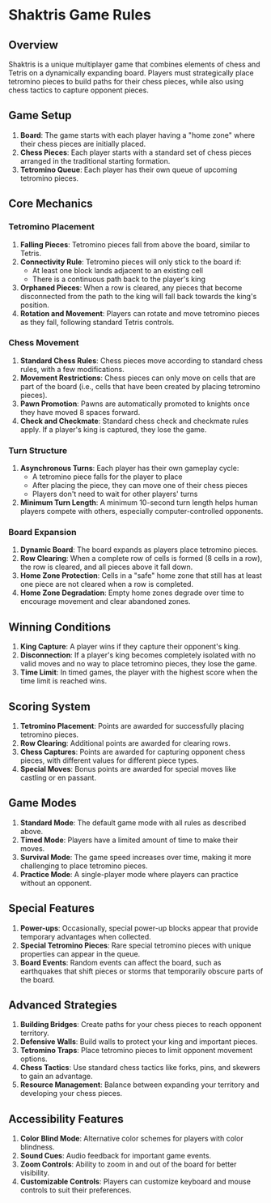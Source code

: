 # Shaktris Game Rules

## Overview

Shaktris is a unique multiplayer game that combines elements of chess and Tetris on a dynamically expanding board. Players must strategically place tetromino pieces to build paths for their chess pieces, while also using chess tactics to capture opponent pieces.

## Game Setup

1. **Board**: The game starts with each player having a "home zone" where their chess pieces are initially placed.
2. **Chess Pieces**: Each player starts with a standard set of chess pieces arranged in the traditional starting formation.
3. **Tetromino Queue**: Each player has their own queue of upcoming tetromino pieces.

## Core Mechanics

### Tetromino Placement

1. **Falling Pieces**: Tetromino pieces fall from above the board, similar to Tetris.
2. **Connectivity Rule**: Tetromino pieces will only stick to the board if:
   - At least one block lands adjacent to an existing cell
   - There is a continuous path back to the player's king
3. **Orphaned Pieces**: When a row is cleared, any pieces that become disconnected from the path to the king will fall back towards the king's position.
4. **Rotation and Movement**: Players can rotate and move tetromino pieces as they fall, following standard Tetris controls.

### Chess Movement

1. **Standard Chess Rules**: Chess pieces move according to standard chess rules, with a few modifications.
2. **Movement Restrictions**: Chess pieces can only move on cells that are part of the board (i.e., cells that have been created by placing tetromino pieces).
3. **Pawn Promotion**: Pawns are automatically promoted to knights once they have moved 8 spaces forward.
4. **Check and Checkmate**: Standard chess check and checkmate rules apply. If a player's king is captured, they lose the game.

### Turn Structure

1. **Asynchronous Turns**: Each player has their own gameplay cycle:
   - A tetromino piece falls for the player to place
   - After placing the piece, they can move one of their chess pieces
   - Players don't need to wait for other players' turns
2. **Minimum Turn Length**: A minimum 10-second turn length helps human players compete with others, especially computer-controlled opponents.

### Board Expansion

1. **Dynamic Board**: The board expands as players place tetromino pieces.
2. **Row Clearing**: When a complete row of cells is formed (8 cells in a row), the row is cleared, and all pieces above it fall down.
3. **Home Zone Protection**: Cells in a "safe" home zone that still has at least one piece are not cleared when a row is completed.
4. **Home Zone Degradation**: Empty home zones degrade over time to encourage movement and clear abandoned zones.

## Winning Conditions

1. **King Capture**: A player wins if they capture their opponent's king.
2. **Disconnection**: If a player's king becomes completely isolated with no valid moves and no way to place tetromino pieces, they lose the game.
3. **Time Limit**: In timed games, the player with the highest score when the time limit is reached wins.

## Scoring System

1. **Tetromino Placement**: Points are awarded for successfully placing tetromino pieces.
2. **Row Clearing**: Additional points are awarded for clearing rows.
3. **Chess Captures**: Points are awarded for capturing opponent chess pieces, with different values for different piece types.
4. **Special Moves**: Bonus points are awarded for special moves like castling or en passant.

## Game Modes

1. **Standard Mode**: The default game mode with all rules as described above.
2. **Timed Mode**: Players have a limited amount of time to make their moves.
3. **Survival Mode**: The game speed increases over time, making it more challenging to place tetromino pieces.
4. **Practice Mode**: A single-player mode where players can practice without an opponent.

## Special Features

1. **Power-ups**: Occasionally, special power-up blocks appear that provide temporary advantages when collected.
2. **Special Tetromino Pieces**: Rare special tetromino pieces with unique properties can appear in the queue.
3. **Board Events**: Random events can affect the board, such as earthquakes that shift pieces or storms that temporarily obscure parts of the board.

## Advanced Strategies

1. **Building Bridges**: Create paths for your chess pieces to reach opponent territory.
2. **Defensive Walls**: Build walls to protect your king and important pieces.
3. **Tetromino Traps**: Place tetromino pieces to limit opponent movement options.
4. **Chess Tactics**: Use standard chess tactics like forks, pins, and skewers to gain an advantage.
5. **Resource Management**: Balance between expanding your territory and developing your chess pieces.

## Accessibility Features

1. **Color Blind Mode**: Alternative color schemes for players with color blindness.
2. **Sound Cues**: Audio feedback for important game events.
3. **Zoom Controls**: Ability to zoom in and out of the board for better visibility.
4. **Customizable Controls**: Players can customize keyboard and mouse controls to suit their preferences. 